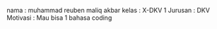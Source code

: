 nama : muhammad reuben maliq akbar
kelas : X-DKV 1
Jurusan : DKV
Motivasi : Mau bisa 1 bahasa coding